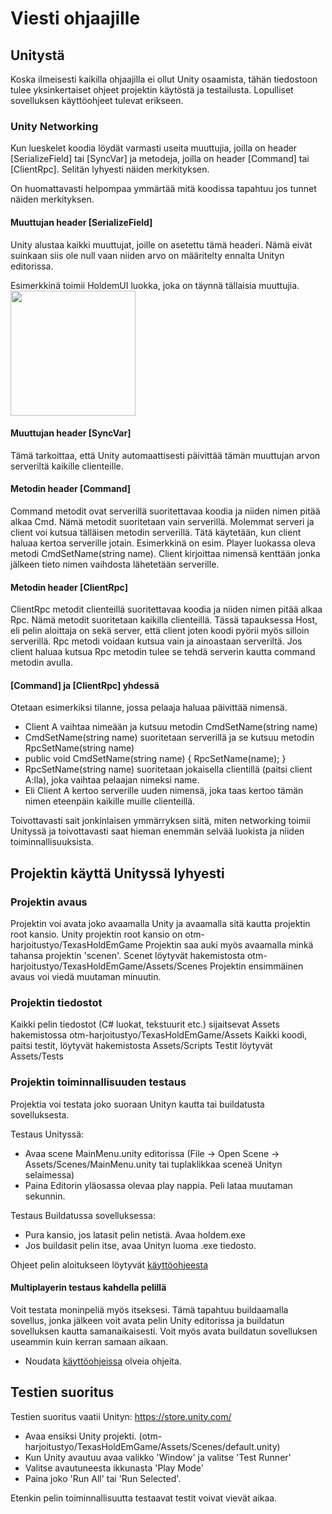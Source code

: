 # Viesti ohjaajille

## Unitystä

Koska ilmeisesti kaikilla ohjaajilla ei ollut Unity osaamista, tähän tiedostoon tulee yksinkertaiset ohjeet projektin käytöstä ja testailusta. Lopulliset sovelluksen käyttöohjeet tulevat erikseen.

### Unity Networking

Kun lueskelet koodia löydät varmasti useita muuttujia, joilla on header [SerializeField] tai [SyncVar] ja metodeja, joilla on header [Command] tai [ClientRpc]. Selitän lyhyesti näiden merkityksen.

On huomattavasti helpompaa ymmärtää mitä koodissa tapahtuu jos tunnet näiden merkityksen.

#### Muuttujan header [SerializeField]
Unity alustaa kaikki muuttujat, joille on asetettu tämä headeri. Nämä eivät suinkaan siis ole null vaan niiden arvo on määritelty ennalta Unityn editorissa.

Esimerkkinä toimii HoldemUI luokka, joka on täynnä tällaisia muuttujia.
<img src="kuvat/unityInspector.jpg" width="200">

#### Muuttujan header [SyncVar]
Tämä tarkoittaa, että Unity automaattisesti päivittää tämän muuttujan arvon serveriltä kaikille clienteille.

#### Metodin header [Command]
Command metodit ovat serverillä suoritettavaa koodia ja niiden nimen pitää alkaa Cmd. Nämä metodit suoritetaan vain serverillä. Molemmat serveri ja client voi kutsua tälläisen metodin serverillä. Tätä käytetään, kun client haluaa kertoa serverille jotain. Esimerkkinä on esim. Player luokassa oleva metodi CmdSetName(string name). Client kirjoittaa nimensä kenttään jonka jälkeen tieto nimen vaihdosta lähetetään serverille.

#### Metodin header [ClientRpc]
ClientRpc metodit clienteillä suoritettavaa koodia ja niiden nimen pitää alkaa Rpc. Nämä metodit suoritetaan kaikilla clienteillä. Tässä tapauksessa Host, eli pelin aloittaja on sekä server, että client joten koodi pyörii myös silloin serverillä. Rpc metodi voidaan kutsua vain ja ainoastaan serveriltä. Jos client haluaa kutsua Rpc metodin tulee se tehdä serverin kautta command metodin avulla. 

#### [Command] ja [ClientRpc] yhdessä
Otetaan esimerkiksi tilanne, jossa pelaaja haluaa päivittää nimensä.

- Client A vaihtaa nimeään ja kutsuu metodin CmdSetName(string name)
- CmdSetName(string name) suoritetaan serverillä ja se kutsuu metodin RpcSetName(string name)
- public void CmdSetName(string name) { RpcSetName(name); }
- RpcSetName(string name) suoritetaan jokaisella clientillä (paitsi client A:lla), joka vaihtaa pelaajan nimeksi name.
- Eli Client A kertoo serverille uuden nimensä, joka taas kertoo tämän nimen eteenpäin kaikille muille clienteillä.

Toivottavasti sait jonkinlaisen ymmärryksen siitä, miten networking toimii Unityssä ja toivottavasti saat hieman enemmän selvää luokista ja niiden toiminnallisuuksista.

## Projektin käyttä Unityssä lyhyesti

### Projektin avaus

Projektin voi avata joko avaamalla Unity ja avaamalla sitä kautta projektin root kansio.
Unity projektin root kansio on otm-harjoitustyo/TexasHoldEmGame
Projektin saa auki myös avaamalla minkä tahansa projektin 'scenen'. Scenet löytyvät hakemistosta otm-harjoitustyo/TexasHoldEmGame/Assets/Scenes
Projektin ensimmäinen avaus voi viedä muutaman minuutin.

### Projektin tiedostot

Kaikki pelin tiedostot (C# luokat, tekstuurit etc.) sijaitsevat Assets hakemistossa otm-harjoitustyo/TexasHoldEmGame/Assets
Kaikki koodi, paitsi testit, löytyvät hakemistosta Assets/Scripts
Testit löytyvät Assets/Tests

### Projektin toiminnallisuuden testaus

Projektia voi testata joko suoraan Unityn kautta tai buildatusta sovelluksesta.

Testaus Unityssä:
- Avaa scene MainMenu.unity editorissa (File -> Open Scene -> Assets/Scenes/MainMenu.unity tai tuplaklikkaa sceneä Unityn selaimessa) 
- Paina Editorin yläosassa olevaa play nappia. Peli lataa muutaman sekunnin.

Testaus Buildatussa sovelluksessa:
- Pura kansio, jos latasit pelin netistä. Avaa holdem.exe
- Jos buildasit pelin itse, avaa Unityn luoma .exe tiedosto.

Ohjeet pelin aloitukseen löytyvät [käyttöohjeesta](https://github.com/porrasm/otm-harjoitustyo/blob/master/dokumentaatio/kaytto-ohjeet.md)

#### Multiplayerin testaus kahdella pelillä

Voit testata moninpeliä myös itseksesi. Tämä tapahtuu buildaamalla sovellus, jonka jälkeen voit avata pelin Unity editorissa ja buildatun sovelluksen kautta samanaikaisesti. Voit myös avata buildatun sovelluksen useammin kuin kerran samaan aikaan.

- Noudata [käyttöohjeissa](https://github.com/porrasm/otm-harjoitustyo/blob/master/dokumentaatio/kaytto-ohjeet.md) olveia ohjeita.


## Testien suoritus

Testien suoritus vaatii Unityn:
https://store.unity.com/

- Avaa ensiksi Unity projekti. (otm-harjoitustyo/TexasHoldEmGame/Assets/Scenes/default.unity)
- Kun Unity avautuu avaa valikko 'Window' ja valitse 'Test Runner'
- Valitse avautuneesta ikkunasta 'Play Mode'
- Paina joko 'Run All' tai 'Run Selected'.

Etenkin pelin toiminnallisuutta testaavat testit voivat vievät aikaa.
